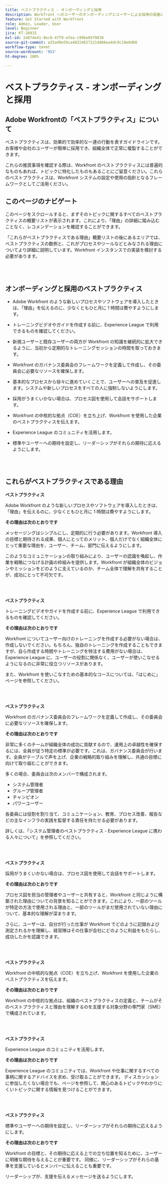 ```yaml
---
title: ベストプラクティス - オンボーディングと採用
description: Workfront へのユーザーのオンボーディングとユーザーによる採用の促進について、Adobe Workfront のエキスパートが推奨するベストプラクティスを確認します。
feature: Get Started with Workfront
role: Admin, Leader, User
level: Beginner
jira: KT-10915
exl-id: 2e874e41-9ec8-47f9-afea-c99be65f9838
source-git-commit: a25a49e59ca483246271214886ea4dc9c10e8d66
workflow-type: tm+mt
source-wordcount: '953'
ht-degree: 100%

---
```


# ベストプラクティス - オンボーディングと採用

## Adobe Workfrontの「ベストプラクティス」について

ベストプラクティスは、効果的で効率的な一連の行動を表すガイドラインです。お客様や会社のユーザーが簡単に採用でき、組織全体で正常に複製することができます。

これらの推奨事項を確認する際は、Workfront のベストプラクティスには普遍的なものもあれば、トピックに特化したものもあることにご留意ください。これらのベストプラクティスは、Workfront システムの設定や使用の指針となるフレームワークとしてご活用ください。

## このページのナビゲート

このページをスクロールすると、まずそのトピックに関するすべてのベストプラクティスの概要リストが表示されます。これにより、「理由」の詳細に踏み込むことなく、レコメンデーションを確認することができます。

「これらがベストプラクティスである理由」概要リストの後にあるエリアでは、ベストプラクティスの数例と、これがプロセスやツールなどとみなされる理由についてより詳細に説明しています。Workfront インスタンスでの実装を検討する必要があります。

</br>
</br>

## オンボーディングと採用のベストプラクティス

* Adobe Workfront のような新しいプロセスやソフトウェアを導入したときは、「理由」を伝えるのに、少なくともひと月に 1 時間は費やすようにします。

* トレーニングビデオやガイドを作成する前に、Experience League で利用できるものを確認してください。

* 新規ユーザーと既存ユーザーの両方が Workfront の知識を継続的に拡大できるように、当初から定期的なトレーニングセッションの時間を取っておきます。

* Workfront のガバナンス委員会のフレームワークを定義して作成し、その委員会に必要なリソースを確保します。

* 基本的なプロセスから徐々に進めていくことで、ユーザーへの普及を促進します。システムや新しいプロセスをすべての人に強制しないようにします。

* 採用がうまくいかない場合は、プロセス図を使用して会話をサポートします。

* Workfront の中核的な拠点（COE）を立ち上げ、Workfront を使用した企業のベストプラクティスを伝えます。

* Experience League のコミュニティを活用します。

* 標準やユーザーへの期待を設定し、リーダーシップがそれらの期待に応えるようにします。

</br>
</br>


## これらがベストプラクティスである理由

**ベストプラクティス**

Adobe Workfront のような新しいプロセスやソフトウェアを導入したときは、「理由」を伝えるのに、少なくともひと月に 1 時間は費やすようにします。

**その理由は次のとおりです**

メッセージングはシンプルにし、定期的に行う必要があります。Workfront 導入の目標と期待される成果、個人にとってのメリット、個人だけでなく組織全体にとって重要な理由を、ユーザー、チーム、部門に伝えるようにします。

このようなコミュニケーションの取り組みにより、ユーザーの認識を喚起し、作業を戦略につなげる計画の枠組みを提供します。Workfront が組織全体のビジョンやミッションをどのように支えているのか、チーム全体で理解を共有することが、成功にとって不可欠です。

</br>
</br>

**ベストプラクティス**

トレーニングビデオやガイドを作成する前に、Experience League で利用できるものを確認してください。

**その理由は次のとおりです**

Workfront についてユーザー向けのトレーニングを作成する必要がない場合は、作成しないでください。もちろん、独自のトレーニングを作成することもできますが、自ら作成する時間やトレーニングを特注する費用がない場合は、Experience League に、ユーザーの役割に関係なく、ユーザーが使いこなせるようになるのに非常に役立つリソースがあります。

また、Workfront を使いこなすための基本的なコースについては、「はじめに」ページを参照してください。

</br>
</br>

**ベストプラクティス**

Workfront のガバナンス委員会のフレームワークを定義して作成し、その委員会に必要なリソースを確保します。

**その理由は次のとおりです**

非常に多くのチームが組織全体の成功に貢献するので、運用上の卓越性を確保するには、全員が従う特定の標準が必要です。これは、ガバナンス委員会が行います。全員がテーブルで声を上げ、企業の戦略的取り組みを理解し、共通の目標に向けて取り組むことができます。

多くの場合、委員会は次のメンバーで構成されます。

* システム管理者
* グループ管理者
* チャンピオン
* パワーユーザー


各委員には役割を割り当て、コミュニケーション、教育、プロセス改善、報告などの主なインフラの実践を監督する責任を持たせる必要があります。

詳しくは、「システム管理者のベストプラクティス - Experience League に携わる人々について」を参照してください。

</br>
</br>

**ベストプラクティス**

採用がうまくいかない場合は、プロセス図を使用して会話をサポートします。

**その理由は次のとおりです**

プロセス図を担当の管理者やユーザーと共有すると、Workfront と同じように構築された理由についての背景を知ることができます。これにより、一部のツールが特定の方法で使用される理由と、一部のツールがまだ使用されていない理由について、基本的な理解が深まります。

さらに、ユーザーは、自分が行った仕事が Workfront でどのように記録および測定されるかを理解し、経営陣はその仕事が会社にどのように利益をもたらし、成功したかを認識できます。

</br>
</br>

**ベストプラクティス**

Workfront の中核的な拠点（COE）を立ち上げ、Workfront を使用した企業のベストプラクティスを伝えます。

**その理由は次のとおりです**

Workfront の中核的な拠点は、組織のベストプラクティスの定義と、チームがそのベストプラクティスと理由を理解するのを支援する対象分野の専門家（SME）で構成されています。

</br>
</br>

**ベストプラクティス**

Experience League のコミュニティを活用します。

**その理由は次のとおりです**

Experience League のコミュニティでは、Workfront や仕事に関するすべての事柄に関するアドバイスを求め、受け取ることができます。 ディスカッションに参加したくない場合でも、ページを参照して、関心のあるトピックやわかりにくいトピックに関する情報を見つけることができます。

</br>
</br>


**ベストプラクティス**

標準やユーザーへの期待を設定し、リーダーシップがそれらの期待に応えるようにします。

**その理由は次のとおりです**

Workfront の目標と、その期待に応える上での立ち位置を知るために、ユーザーに明確な期待を与えることが重要です。 同様に、リーダーシップがそれらの基準を支援しているとメンバーに伝えることも重要です。


リーダーシップが、支援を伝えるメッセージを送るようにします。
